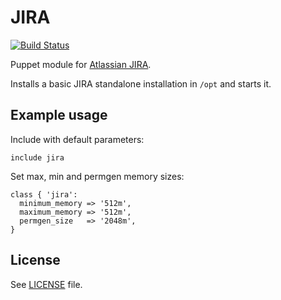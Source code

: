 # JIRA

[![Build Status](https://travis-ci.org/antonlindstrom/puppet-jira.png?branch=master)](https://travis-ci.org/antonlindstrom/puppet-jira)

Puppet module for [Atlassian JIRA](https://www.atlassian.com/software/jira).

Installs a basic JIRA standalone installation in `/opt` and starts it.

## Example usage

Include with default parameters:

    include jira

Set max, min and permgen memory sizes:

    class { 'jira':
      minimum_memory => '512m',
      maximum_memory => '512m',
      permgen_size   => '2048m',
    }

## License

See [LICENSE](LICENSE) file.

